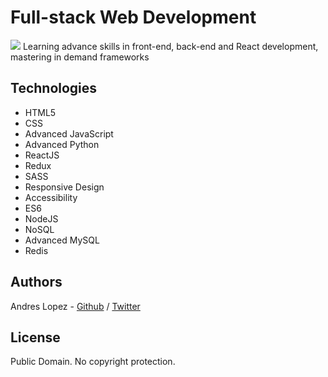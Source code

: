 # Full-stack Web Development
<img src="http://www.glajumedia.com/wp-content/uploads/2020/07/front-end-development-flat_107173-16796.jpg">
Learning advance skills in front-end, back-end and React development, mastering in demand frameworks

## Technologies

* HTML5
* CSS
* Advanced JavaScript
* Advanced Python
* ReactJS
* Redux
* SASS
* Responsive Design
* Accessibility
* ES6
* NodeJS
* NoSQL
* Advanced MySQL
* Redis

## Authors
Andres Lopez - [Github](https://github.com/andylopezr) / [Twitter](https://twitter.com/_andy_lopez_)

## License
Public Domain. No copyright protection.


